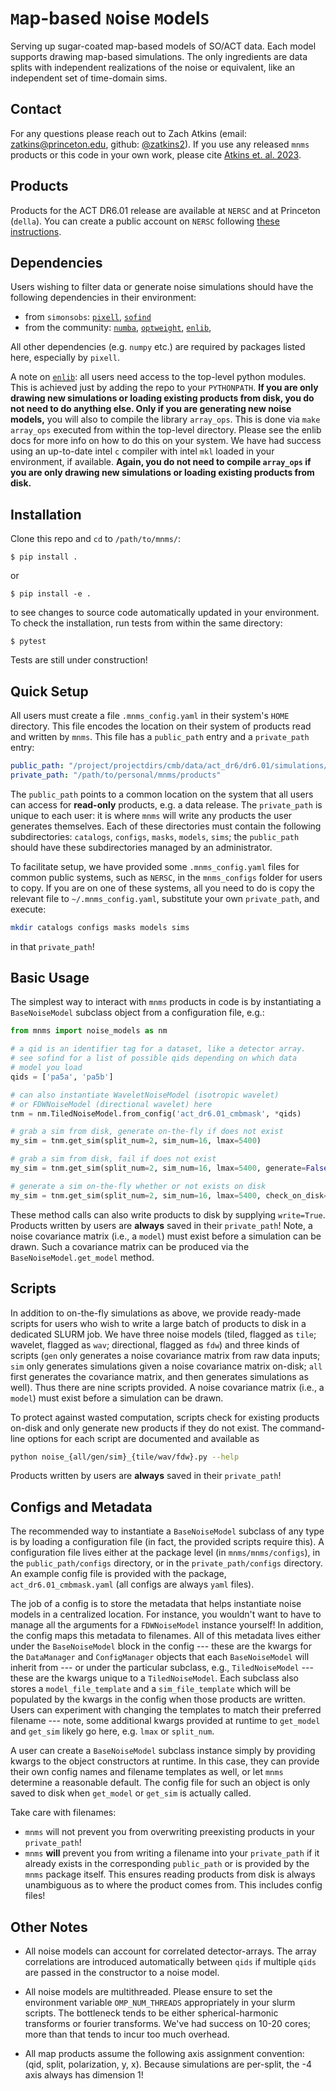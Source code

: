 # `M`ap-based `N`oise `M`odel`S`
Serving up sugar-coated map-based models of SO/ACT data. Each model supports drawing map-based simulations. The only ingredients are data splits with independent realizations of the noise or equivalent, like an independent set of time-domain sims. 

## Contact
For any questions please reach out to Zach Atkins (email: [zatkins@princeton.edu](mailto:zatkins@princeton.edu), github: [@zatkins2](https://github.com/zatkins2)). If you use any released `mnms` products or this code in your own work, please cite [Atkins et. al. 2023](https://arxiv.org/abs/2303.04180).

## Products
Products for the ACT DR6.01 release are available at `NERSC` and at Princeton (`della`). You can create a public account on `NERSC` following [these instructions](https://crd.lbl.gov/divisions/scidata/c3/c3-research/cosmic-microwave-background/cmb-data-at-nersc/).

## Dependencies
Users wishing to filter data or generate noise simulations should have the following dependencies in their environment:
* from `simonsobs`: [`pixell`](https://github.com/simonsobs/pixell), [`sofind`](https://github.com/simonsobs/sofind)
* from the community: [`numba`](https://numba.pydata.org/), [`optweight`](https://github.com/AdriJD/optweight), [`enlib`](https://github.com/amaurea/enlib),

All other dependencies (e.g. `numpy` etc.) are required by packages listed here, especially by `pixell`.

A note on [`enlib`](https://github.com/amaurea/enlib): all users need access to the top-level python modules. This is achieved just by adding the repo to your `PYTHONPATH`. **If you are only drawing new simulations or loading existing products from disk, you do not need to do anything else. Only if you are generating new noise models,** you will also to compile the library `array_ops`.  This is done via `make array_ops` executed from within the top-level directory. Please see the enlib docs for more info on how to do this on your system. We have had success using an up-to-date intel `c` compiler with intel `mkl` loaded in your environment, if available. **Again, you do not need to compile `array_ops` if you are only drawing new simulations or loading existing products from disk.**

## Installation
Clone this repo and `cd` to `/path/to/mnms/`:
```
$ pip install .
```
or 
```
$ pip install -e .
```
to see changes to source code automatically updated in your environment. To check the installation, run tests from within the same directory:

```
$ pytest
```
Tests are still under construction!

## Quick Setup
All users must create a file `.mnms_config.yaml` in their system's `HOME` directory. This file encodes the location on their system of products read and written by `mnms`. This file has a `public_path` entry and a `private_path` entry:
```yaml
public_path: "/project/projectdirs/cmb/data/act_dr6/dr6.01/simulations/noise"
private_path: "/path/to/personal/mnms/products"
```
The `public_path` points to a common location on the system that all users can access for **read-only** products, e.g. a data release. The `private_path` is unique to each user: it is where `mnms` will write any products the user generates themselves. Each of these directories must contain the following subdirectories: `catalogs`, `configs`, `masks`, `models`, `sims`; the `public_path` should have these subdirectories managed by an administrator.

To facilitate setup, we have provided some `.mnms_config.yaml` files for common public systems, such as `NERSC`, in the `mnms_configs` folder for users to copy. If you are on one of these systems, all you need to do is copy the relevant file to `~/.mnms_config.yaml`, substitute your own `private_path`, and execute:
```bash
mkdir catalogs configs masks models sims
```
in that `private_path`! 

## Basic Usage
The simplest way to interact with `mnms` products in code is by instantiating a `BaseNoiseModel` subclass object from a configuration file, e.g.:
```python
from mnms import noise_models as nm

# a qid is an identifier tag for a dataset, like a detector array.
# see sofind for a list of possible qids depending on which data
# model you load
qids = ['pa5a', 'pa5b']

# can also instantiate WaveletNoiseModel (isotropic wavelet) 
# or FDWNoiseModel (directional wavelet) here
tnm = nm.TiledNoiseModel.from_config('act_dr6.01_cmbmask', *qids)

# grab a sim from disk, generate on-the-fly if does not exist
my_sim = tnm.get_sim(split_num=2, sim_num=16, lmax=5400)

# grab a sim from disk, fail if does not exist
my_sim = tnm.get_sim(split_num=2, sim_num=16, lmax=5400, generate=False)

# generate a sim on-the-fly whether or not exists on disk
my_sim = tnm.get_sim(split_num=2, sim_num=16, lmax=5400, check_on_disk=False)
```
These method calls can also write products to disk by supplying `write=True`. Products written by users are **always** saved in their `private_path`! Note, a noise covariance matrix (i.e., a `model`) must exist before a simulation can be drawn. Such a covariance matrix can be produced via the `BaseNoiseModel.get_model` method.
## Scripts
In addition to on-the-fly simulations as above, we provide ready-made scripts for users who wish to write a large batch of products to disk in a dedicated SLURM job. We have three noise models (tiled, flagged as `tile`; wavelet, flagged as `wav`; directional, flagged as `fdw`) and three kinds of scripts (`gen` only generates a noise covariance matrix from raw data inputs; `sim` only generates simulations given a noise covariance matrix on-disk; `all` first generates the covariance matrix, and then generates simulations as well). Thus there are nine scripts provided. A noise covariance matrix (i.e., a `model`) must exist before a simulation can be drawn.

To protect against wasted computation, scripts check for existing products on-disk and only generate new products if they do not exist. The command-line options for each script are documented and available as 
```bash 
python noise_{all/gen/sim}_{tile/wav/fdw}.py --help
```
Products written by users are **always** saved in their `private_path`!

## Configs and Metadata
The recommended way to instantiate a `BaseNoiseModel` subclass of any type is by loading a configuration file (in fact, the provided scripts require this). A configuration file lives either at the package level (in `mnms/mnms/configs`), in the `public_path/configs` directory, or in the `private_path/configs` directory. An example config file is provided with the package, `act_dr6.01_cmbmask.yaml` (all configs are always `yaml` files).

The job of a config is to store the metadata that helps instantiate noise models in a centralized location. For instance, you wouldn't want to have to manage all the arguments for a `FDWNoiseModel` instance yourself! In addition, the config maps this metadata to filenames. All of this metadata lives either under the `BaseNoiseModel` block in the config --- these are the kwargs for the `DataManager` and `ConfigManager` objects that each `BaseNoiseModel` will inherit from --- or under the particular subclass, e.g., `TiledNoiseModel` --- these are the kwargs unique to a `TiledNoiseModel`. Each subclass also stores a `model_file_template` and a `sim_file_template` which will be populated by the kwargs in the config when those products are written. Users can experiment with changing the templates to match their preferred filename --- note, some additional kwargs provided at runtime to `get_model` and `get_sim` likely go here, e.g. `lmax` or `split_num`.

A user can create a `BaseNoiseModel` subclass instance simply by providing kwargs to the object constructors at runtime. In this case, they can provide their own config names and filename templates as well, or let `mnms` determine a reasonable default. The config file for such an object is only saved to disk when `get_model` or `get_sim` is actually called.

Take care with filenames:
* `mnms` will not prevent you from overwriting preexisting products in your `private_path`!
* `mnms` **will** prevent you from writing a filename into your `private_path` if it already exists in the corresponding `public_path` or is provided by the `mnms` package itself. This ensures reading products from disk is always unambiguous as to where the product comes from. This includes config files!

## Other Notes
* All noise models can account for correlated detector-arrays. The array correlations are introduced automatically between `qids` if multiple `qids` are passed in the constructor to a noise model. 

* All noise models are multithreaded. Please ensure to set the environment variable `OMP_NUM_THREADS` appropriately in your slurm scripts. The bottleneck tends to be either spherical-harmonic transforms or fourier transforms. We've had success on 10-20 cores; more than that tends to incur too much overhead.

* All map products assume the following axis assignment convention: (qid, split, polarization, y, x). Because simulations are per-split, the -4 axis always has dimension 1!
